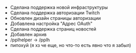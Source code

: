- Сделана поддержка новой инфраструктуры
- Сделана поддержка авторизации Twitch
- Обновлен дизайн страницы авторизации
- Добавлена настройка "Адрес OAuth"
- Сделана поддержка страниц новостей
- Добавлен архив
- /pplhelper -> /pplh
- пипохуй (я хз че еще, но что-то есть явно что я забыл)